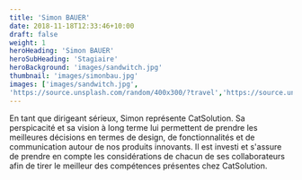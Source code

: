 ```yaml
---
title: 'Simon BAUER'
date: 2018-11-18T12:33:46+10:00
draft: false
weight: 1
heroHeading: 'Simon BAUER'
heroSubHeading: 'Stagiaire'
heroBackground: 'images/sandwitch.jpg'
thumbnail: 'images/simonbau.jpg'
images: ['images/sandwitch.jpg', 
'https://source.unsplash.com/random/400x300/?travel','https://source.unsplash.com/random/400x300/?architecture','https://source.unsplash.com/random/400x600/?buildings','https://source.unsplash.com/random/400x300/?city','https://source.unsplash.com/random/400x600/?business']
---
```


En tant que dirigeant sérieux, Simon représente CatSolution. Sa perspicacité et sa vision à long terme lui permettent de prendre les meilleures décisions en termes de design, de fonctionnalités et de communication autour de nos produits innovants. Il est investi et s'assure de prendre en compte les considérations de chacun de ses collaborateurs afin de tirer le meilleur des compétences présentes chez CatSolution.
